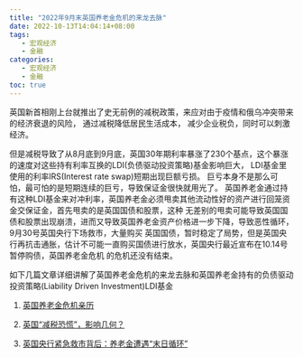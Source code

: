 ```yaml
---
title: "2022年9月末英国养老金危机的来龙去脉"
date: 2022-10-13T14:04:14+08:00
tags:
   - 宏观经济
   - 金融 
categories:
   - 宏观经济
   - 金融 
toc: true
---
```


英国新首相刚上台就推出了史无前例的减税政策，来应对由于疫情和俄乌冲突带来的经济衰退的风险，
通过减税降低居民生活成本， 减少企业税负，同时可以刺激经济。


但是减税导致了从8月底到9月底，英国30年期利率暴涨了230个基点，这个暴涨的速度对这些持有利率互换的LDI(负债驱动投资策略)基金影响巨大，
LDI基金里使用的利率IRS(Interest rate swap)短期出现巨额亏损。 巨亏本身不是那么可怕，最可怕的是短期连续的巨亏，导致保证金很快就用光了。
英国养老金通过持有这种LDI基金来对冲利率，英国养老金必须甩卖其他流动性好的资产进行回笼资金交保证金，首先甩卖的是英国国债和股票，这种
无差别的甩卖可能导致英国国债和股票出现崩溃，进而又导致英国养老金资产价格进一步下降，导致恶性循环，9月30号英国央行下场救市，大量购买
英国国债，暂时稳定了局势，但是英国央行再抗击通胀，估计不可能一直购买国债进行放水，英国央行最近宣布在10.14号暂停购债，英国养老金危机
的危机还没有结束。

如下几篇文章详细讲解了英国养老金危机的来龙去脉和英国养老金持有的负债驱动投资策略(Liability Driven Investment)LDI基金

1. [英国养老金危机亲历](https://www.huxiu.com/article/676369.html)

2. [英国“减税恐慌”，影响几何？](https://wallstreetcn.com/articles/3671155)

3. [英国央行紧急救市背后：养老金遭遇“末日循环”](https://www.jiemian.com/article/8155987.html)
